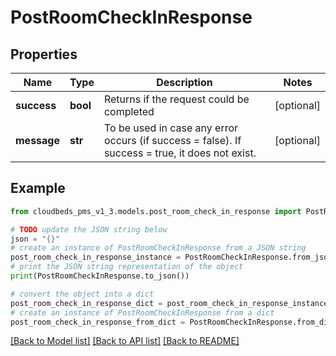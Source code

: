# PostRoomCheckInResponse


## Properties

Name | Type | Description | Notes
------------ | ------------- | ------------- | -------------
**success** | **bool** | Returns if the request could be completed | [optional] 
**message** | **str** | To be used in case any error occurs (if success &#x3D; false). If success &#x3D; true, it does not exist. | [optional] 

## Example

```python
from cloudbeds_pms_v1_3.models.post_room_check_in_response import PostRoomCheckInResponse

# TODO update the JSON string below
json = "{}"
# create an instance of PostRoomCheckInResponse from a JSON string
post_room_check_in_response_instance = PostRoomCheckInResponse.from_json(json)
# print the JSON string representation of the object
print(PostRoomCheckInResponse.to_json())

# convert the object into a dict
post_room_check_in_response_dict = post_room_check_in_response_instance.to_dict()
# create an instance of PostRoomCheckInResponse from a dict
post_room_check_in_response_from_dict = PostRoomCheckInResponse.from_dict(post_room_check_in_response_dict)
```
[[Back to Model list]](../README.md#documentation-for-models) [[Back to API list]](../README.md#documentation-for-api-endpoints) [[Back to README]](../README.md)


